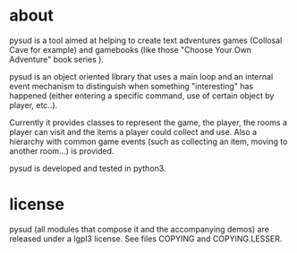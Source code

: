 about
=====
pysud is a tool aimed at helping to create text adventures games
(Collosal Cave for example) and gamebooks (like those
"Choose Your Own Adventure" book series ).

pysud is an object oriented library that uses a main loop and an
internal event mechanism to distinguish when something "interesting" has
happened (either entering a specific command, use of certain object by 
player, etc..). 

Currently it provides classes to represent the game, the player, the
rooms a player can visit and the items a player could collect and use.
Also a hierarchy with common game events (such as collecting an item,
moving to another room...) is provided. 

pysud is developed and tested in python3.

license 
=======
pysud (all modules that compose it and the accompanying demos) are 
released under a lgpl3 license. See files COPYING and COPYING.LESSER.
